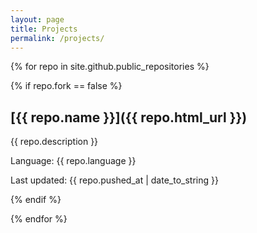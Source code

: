 ```yaml
---
layout: page
title: Projects
permalink: /projects/
---
```

{% for repo in site.github.public_repositories %}

{% if repo.fork == false %}

## [{{ repo.name }}]({{ repo.html_url }})

{{ repo.description }}

Language: {{ repo.language }}

Last updated: {{ repo.pushed_at | date_to_string }}

{% endif %}

{% endfor %}